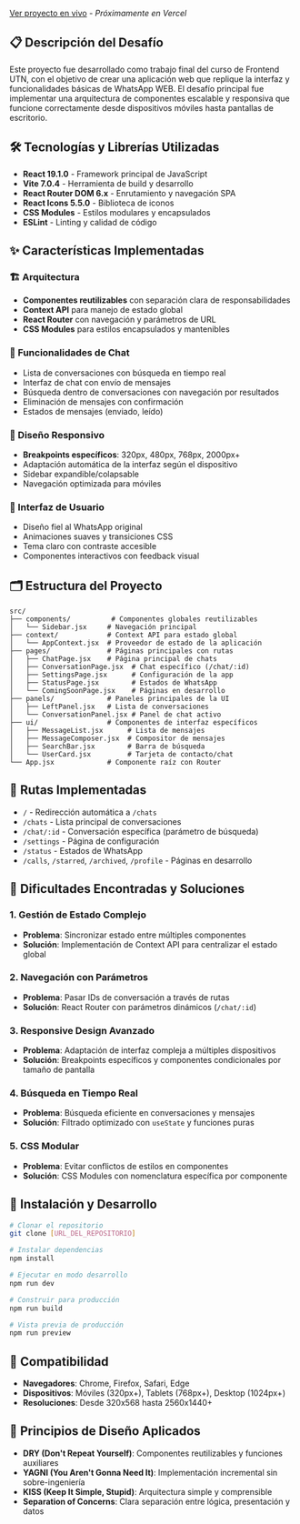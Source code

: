 [Ver proyecto en vivo]() - *Próximamente en Vercel*

## 📋 Descripción del Desafío

Este proyecto fue desarrollado como trabajo final del curso de Frontend UTN, con el objetivo de crear una aplicación web que replique la interfaz y funcionalidades básicas de WhatsApp WEB. El desafío principal fue implementar una arquitectura de componentes escalable y responsiva que funcione correctamente desde dispositivos móviles hasta pantallas de escritorio.

## 🛠️ Tecnologías y Librerías Utilizadas

- **React 19.1.0** - Framework principal de JavaScript
- **Vite 7.0.4** - Herramienta de build y desarrollo
- **React Router DOM 6.x** - Enrutamiento y navegación SPA
- **React Icons 5.5.0** - Biblioteca de iconos
- **CSS Modules** - Estilos modulares y encapsulados
- **ESLint** - Linting y calidad de código

## ✨ Características Implementadas

### 🏗️ Arquitectura
- **Componentes reutilizables** con separación clara de responsabilidades
- **Context API** para manejo de estado global
- **React Router** con navegación y parámetros de URL
- **CSS Modules** para estilos encapsulados y mantenibles

### 💬 Funcionalidades de Chat
- Lista de conversaciones con búsqueda en tiempo real
- Interfaz de chat con envío de mensajes
- Búsqueda dentro de conversaciones con navegación por resultados
- Eliminación de mensajes con confirmación
- Estados de mensajes (enviado, leído)

### 📱 Diseño Responsivo
- **Breakpoints específicos**: 320px, 480px, 768px, 2000px+
- Adaptación automática de la interfaz según el dispositivo
- Sidebar expandible/colapsable
- Navegación optimizada para móviles

### 🎨 Interfaz de Usuario
- Diseño fiel al WhatsApp original
- Animaciones suaves y transiciones CSS
- Tema claro con contraste accesible
- Componentes interactivos con feedback visual

## 🗂️ Estructura del Proyecto

```
src/
├── components/          # Componentes globales reutilizables
│   └── Sidebar.jsx     # Navegación principal
├── context/            # Context API para estado global
│   └── AppContext.jsx  # Proveedor de estado de la aplicación
├── pages/              # Páginas principales con rutas
│   ├── ChatPage.jsx    # Página principal de chats
│   ├── ConversationPage.jsx  # Chat específico (/chat/:id)
│   ├── SettingsPage.jsx      # Configuración de la app
│   ├── StatusPage.jsx        # Estados de WhatsApp
│   └── ComingSoonPage.jsx    # Páginas en desarrollo
├── panels/             # Paneles principales de la UI
│   ├── LeftPanel.jsx   # Lista de conversaciones
│   └── ConversationPanel.jsx # Panel de chat activo
├── ui/                 # Componentes de interfaz específicos
│   ├── MessageList.jsx      # Lista de mensajes
│   ├── MessageComposer.jsx  # Compositor de mensajes
│   ├── SearchBar.jsx        # Barra de búsqueda
│   └── UserCard.jsx         # Tarjeta de contacto/chat
└── App.jsx             # Componente raíz con Router
```

## 🎯 Rutas Implementadas

- `/` - Redirección automática a `/chats`
- `/chats` - Lista principal de conversaciones
- `/chat/:id` - Conversación específica (parámetro de búsqueda)
- `/settings` - Página de configuración
- `/status` - Estados de WhatsApp
- `/calls`, `/starred`, `/archived`, `/profile` - Páginas en desarrollo

## 🚧 Dificultades Encontradas y Soluciones

### 1. **Gestión de Estado Complejo**
- **Problema**: Sincronizar estado entre múltiples componentes
- **Solución**: Implementación de Context API para centralizar el estado global

### 2. **Navegación con Parámetros**
- **Problema**: Pasar IDs de conversación a través de rutas
- **Solución**: React Router con parámetros dinámicos (`/chat/:id`)

### 3. **Responsive Design Avanzado**
- **Problema**: Adaptación de interfaz compleja a múltiples dispositivos
- **Solución**: Breakpoints específicos y componentes condicionales por tamaño de pantalla

### 4. **Búsqueda en Tiempo Real**
- **Problema**: Búsqueda eficiente en conversaciones y mensajes
- **Solución**: Filtrado optimizado con `useState` y funciones puras

### 5. **CSS Modular**
- **Problema**: Evitar conflictos de estilos en componentes
- **Solución**: CSS Modules con nomenclatura específica por componente

## 🔧 Instalación y Desarrollo

```bash
# Clonar el repositorio
git clone [URL_DEL_REPOSITORIO]

# Instalar dependencias
npm install

# Ejecutar en modo desarrollo
npm run dev

# Construir para producción
npm run build

# Vista previa de producción
npm run preview
```

## 📱 Compatibilidad

- **Navegadores**: Chrome, Firefox, Safari, Edge 
- **Dispositivos**: Móviles (320px+), Tablets (768px+), Desktop (1024px+)
- **Resoluciones**: Desde 320x568 hasta 2560x1440+

## 🎨 Principios de Diseño Aplicados

- **DRY (Don't Repeat Yourself)**: Componentes reutilizables y funciones auxiliares
- **YAGNI (You Aren't Gonna Need It)**: Implementación incremental sin sobre-ingeniería
- **KISS (Keep It Simple, Stupid)**: Arquitectura simple y comprensible
- **Separation of Concerns**: Clara separación entre lógica, presentación y datos
